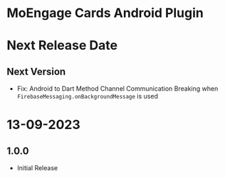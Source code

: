 # MoEngage Cards Android Plugin

# Next Release Date

## Next Version
- Fix: Android to Dart Method Channel Communication Breaking when `FirebaseMessaging.onBackgroundMessage` is used

# 13-09-2023

## 1.0.0
- Initial Release